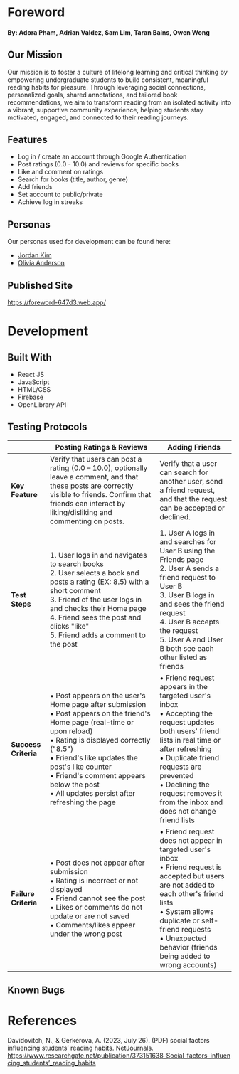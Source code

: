 # Foreword
#### By: Adora Pham, Adrian Valdez, Sam Lim, Taran Bains, Owen Wong

## Our Mission
Our mission is to foster a culture of lifelong learning and critical thinking by empowering undergraduate students to build consistent, meaningful reading habits for pleasure. Through leveraging social connections, personalized goals, shared annotations, and tailored book recommendations, we aim to transform reading from an isolated activity into a vibrant, supportive community experience, helping students stay motivated, engaged, and connected to their reading journeys.

## Features
* Log in / create an account through Google Authentication
* Post ratings (0.0 - 10.0) and reviews for specific books
* Like and comment on ratings
* Search for books (title, author, genre)
* Add friends
* Set account to public/private 
* Achieve log in streaks

## Personas
Our personas used for development can be found here:
* [Jordan Kim](src/imgs/jordan-kim-persona.png)
* [Olivia Anderson](src/imgs/olivia-anderson-persona.png)

## Published Site
https://foreword-647d3.web.app/

# Development

## Built With
* React JS
* JavaScript
* HTML/CSS
* Firebase
* OpenLibrary API

## Testing Protocols

| | **Posting Ratings & Reviews** | **Adding Friends** |
|---|---|---|
| **Key Feature** | Verify that users can post a rating (0.0 – 10.0), optionally leave a comment, and that these posts are correctly visible to friends. Confirm that friends can interact by liking/disliking and commenting on posts. | Verify that a user can search for another user, send a friend request, and that the request can be accepted or declined. |
| **Test Steps** | 1. User logs in and navigates to search books<br>2. User selects a book and posts a rating (EX: 8.5) with a short comment<br>3. Friend of the user logs in and checks their Home page<br>4. Friend sees the post and clicks "like"<br>5. Friend adds a comment to the post | 1. User A logs in and searches for User B using the Friends page<br>2. User A sends a friend request to User B<br>3. User B logs in and sees the friend request<br>4. User B accepts the request<br>5. User A and User B both see each other listed as friends |
| **Success Criteria** | • Post appears on the user's Home page after submission<br>• Post appears on the friend's Home page (real-time or upon reload)<br>• Rating is displayed correctly ("8.5")<br>• Friend's like updates the post's like counter<br>• Friend's comment appears below the post<br>• All updates persist after refreshing the page | • Friend request appears in the targeted user's inbox<br>• Accepting the request updates both users' friend lists in real time or after refreshing<br>• Duplicate friend requests are prevented<br>• Declining the request removes it from the inbox and does not change friend lists |
| **Failure Criteria** | • Post does not appear after submission<br>• Rating is incorrect or not displayed<br>• Friend cannot see the post<br>• Likes or comments do not update or are not saved<br>• Comments/likes appear under the wrong post | • Friend request does not appear in targeted user's inbox<br>• Friend request is accepted but users are not added to each other's friend lists<br>• System allows duplicate or self-friend requests<br>• Unexpected behavior (friends being added to wrong accounts) |

## Known Bugs

# References
Davidovitch, N., & Gerkerova, A. (2023, July 26). (PDF) social factors influencing students’ reading habits. NetJournals. https://www.researchgate.net/publication/373151638_Social_factors_influencing_students’_reading_habits

